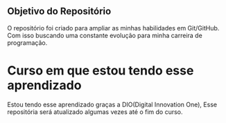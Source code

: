 ## Objetivo do Repositório

O repositório foi criado para ampliar as minhas habilidades em Git/GitHub.
Com isso buscando uma constante evolução para minha carreira de programação.

# Curso em que estou tendo esse aprendizado

Estou tendo esse aprendizado graças a DIO(Digital Innovation One),
Esse repositória será atualizado algumas vezes até o fim do curso.